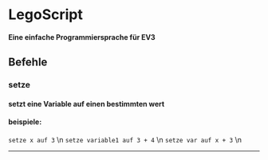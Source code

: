 # LegoScript

#### Eine einfache Programmiersprache für EV3

## Befehle

### setze

 #### setzt eine Variable auf einen bestimmten wert
 #### beispiele:
 `setze x auf 3` \n
 `setze variable1 auf 3 + 4` \n
 `setze var auf x + 3` \n
 
 ----------------------------------------------------------------------
 